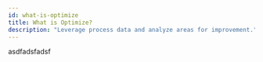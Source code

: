 ```yaml
---
id: what-is-optimize
title: What is Optimize?
description: "Leverage process data and analyze areas for improvement."
---
```


asdfadsfadsf
